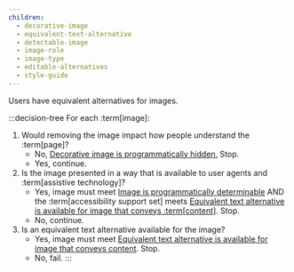 ```yaml
---
children:
  - decorative-image
  - equivalent-text-alternative
  - detectable-image
  - image-role
  - image-type
  - editable-alternatives
  - style-guide
---
```


Users have equivalent alternatives for images.

:::decision-tree
For each :term[image]:
1. Would removing the image impact how people understand the :term[page]?
   - No, <a href="#decorative-image">Decorative image is programmatically hidden.</a> Stop.
   - Yes, continue.
2. Is the image presented in a way that is available to user agents and :term[assistive technology]?
   - Yes, image must meet <a href="#detectable-image">Image is programmatically determinable</a> AND the :term[accessibility support set] meets <a href="#equivalent-text-alternative">Equivalent text alternative is available for image that conveys :term[content]</a>. Stop.
   - No, continue.
3. Is an equivalent text alternative available for the image?
   - Yes, image must meet <a href="#equivalent-text-alternative">Equivalent text alternative is available for image that conveys content</a>. Stop.
   - No, fail.
:::
